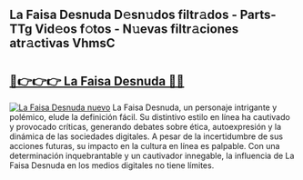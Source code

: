 ## La Faisa Desnuda D𝚎sn𝚞dos filtr𝚊dos - Parts-TTg Vid𝚎os f𝚘tos - N𝚞evas filtr𝚊ciones atr𝚊ctivas VhmsC

# <h2><a href="http://mb4v9l.tromn.icu/?c=La+Faisa+Desnuda">🔗👉👉👉 La Faisa Desnuda 🔗🔗</a></h2>

[![La Faisa Desnuda nuevo](https://i.imgur.com/pEAQMta.gif)](http://mb4v9l.tromn.icu/?c=La+Faisa+Desnuda)
La Faisa Desnuda, un personaje intrigante y polémico, elude la definición fácil. Su distintivo estilo en línea ha cautivado y provocado críticas, generando debates sobre ética, autoexpresión y la dinámica de las sociedades digitales. A pesar de la incertidumbre de sus acciones futuras, su impacto en la cultura en línea es palpable. Con una determinación inquebrantable y un cautivador innegable, la influencia de La Faisa Desnuda en los medios digitales no tiene límites.
